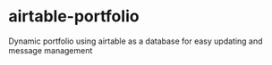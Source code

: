 # airtable-portfolio
Dynamic portfolio using airtable as a database for easy updating and message management
